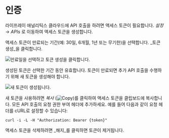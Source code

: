 # 인증

라이프레이 애널리틱스 클라우드에 API 호출을 하려면 액세스 토큰이 필요합니다. _설정_ &rarr; _APIs_ 로 이동하여 액세스 토큰을 생성합니다.

액세스 토큰이 만료되는 기간(예: 30일, 6개월, 1년 또는 무기한)을 선택합니다. _토큰 생성_을 클릭합니다.

![만료일을 선택하고 토큰 생성을 클릭합니다.](authentication/images/01.png)

생성된 토큰은 선택한 기간 동안 유효합니다. 토큰이 만료되면 추가 API 호출을 수행하기 위해 새 토큰을 생성해야 합니다.

![새 토큰이 생성됩니다.](authentication/images/02.png)

새 토큰을 사용하려면 _복사_ (![Copy](../images/icon-copy.png))를 클릭하여 액세스 토큰을 클립보드에 복사합니다. 모든 API 호출의 요청 권한 부여 헤더에 추가하세요. 예를 들어 다음과 같이 요청 헤더를 cURL로 설정할 수 있습니다:

```
curl -i -L -H "Authorization: Bearer {token}"
```

액세스 토큰을 삭제하려면 _해지_를 클릭하면 토큰이 제거됩니다.
